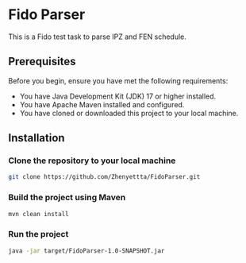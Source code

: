 # Fido Parser

This is a Fido test task to parse IPZ and FEN schedule.

## Prerequisites

Before you begin, ensure you have met the following requirements:

- You have Java Development Kit (JDK) 17 or higher installed.
- You have Apache Maven installed and configured.
- You have cloned or downloaded this project to your local machine.

## Installation

### Clone the repository to your local machine
```bash
git clone https://github.com/Zhenyettta/FidoParser.git
```

### Build the project using Maven
```bash
mvn clean install
```

### Run the project
```bash
java -jar target/FidoParser-1.0-SNAPSHOT.jar
```
